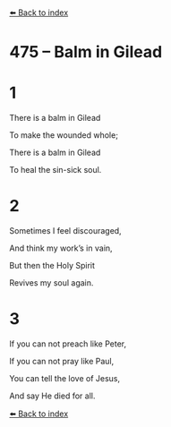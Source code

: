 [⬅️ Back to index](../README.md)

# 475 – Balm in Gilead





# 1

There is a balm in Gilead

To make the wounded whole;

There is a balm in Gilead

To heal the sin-sick soul.



# 2

Sometimes I feel discouraged,

And think my work’s in vain,

But then the Holy Spirit

Revives my soul again.



# 3

If you can not preach like Peter,

If you can not pray like Paul,

You can tell the love of Jesus,

And say He died for all.

[⬅️ Back to index](../README.md)
